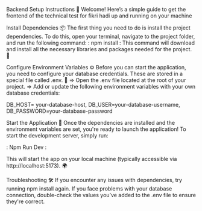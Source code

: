 Backend Setup Instructions 🚀 Welcome! Here’s a simple guide to get the frontend of the technical test for fikri hadi up and running on your machine

Install Dependencies 📦 The first thing you need to do is install the project dependencies. To do this, open your terminal, navigate to the project folder, and run the following command: : npm install : This command will download and install all the necessary libraries and packages needed for the project. 🔽

Configure Environment Variables ⚙️ Before you can start the application, you need to configure your database credentials. These are stored in a special file called .env. 🔑 => Open the .env file located at the root of your project. => Add or update the following environment variables with your own database credentials:

DB_HOST= your-database-host, DB_USER=your-database-username,  DB_PASSWORD=your-database-password

Start the Application 🚀 Once the dependencies are installed and the environment variables are set, you're ready to launch the application! To start the development server, simply run:

: Npm Run Dev :

This will start the app on your local machine (typically accessible via http://localhost:5173). 🌍

Troubleshooting 🛠️ If you encounter any issues with dependencies, try running npm install again. If you face problems with your database connection, double-check the values you’ve added to the .env file to ensure they're correct.

